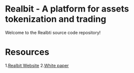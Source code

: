 # Realbit - A platform for assets tokenization and trading
Welcome to the Realbti source code repository!
# Resources
1.[Realbit Website](http://www.realbit.io/)
2.[White paper](https://github.com/realbitio/Documentation/wiki/Realbit-White-Paper)
